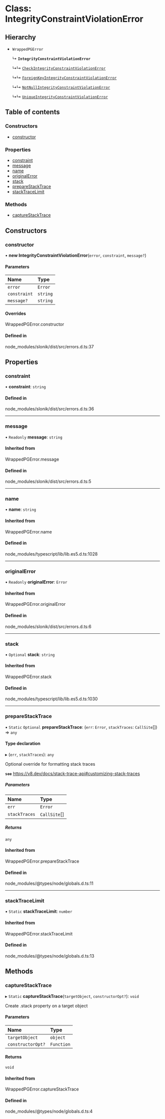 # Class: IntegrityConstraintViolationError

## Hierarchy

- `WrappedPGError`

  ↳ **`IntegrityConstraintViolationError`**

  ↳↳ [`CheckIntegrityConstraintViolationError`](CheckIntegrityConstraintViolationError.md)

  ↳↳ [`ForeignKeyIntegrityConstraintViolationError`](ForeignKeyIntegrityConstraintViolationError.md)

  ↳↳ [`NotNullIntegrityConstraintViolationError`](NotNullIntegrityConstraintViolationError.md)

  ↳↳ [`UniqueIntegrityConstraintViolationError`](UniqueIntegrityConstraintViolationError.md)

## Table of contents

### Constructors

- [constructor](IntegrityConstraintViolationError.md#constructor)

### Properties

- [constraint](IntegrityConstraintViolationError.md#constraint)
- [message](IntegrityConstraintViolationError.md#message)
- [name](IntegrityConstraintViolationError.md#name)
- [originalError](IntegrityConstraintViolationError.md#originalerror)
- [stack](IntegrityConstraintViolationError.md#stack)
- [prepareStackTrace](IntegrityConstraintViolationError.md#preparestacktrace)
- [stackTraceLimit](IntegrityConstraintViolationError.md#stacktracelimit)

### Methods

- [captureStackTrace](IntegrityConstraintViolationError.md#capturestacktrace)

## Constructors

### <a id="constructor" name="constructor"></a> constructor

• **new IntegrityConstraintViolationError**(`error`, `constraint`, `message?`)

#### Parameters

| Name         | Type     |
| :----------- | :------- |
| `error`      | `Error`  |
| `constraint` | `string` |
| `message?`   | `string` |

#### Overrides

WrappedPGError.constructor

#### Defined in

node_modules/slonik/dist/src/errors.d.ts:37

## Properties

### <a id="constraint" name="constraint"></a> constraint

• **constraint**: `string`

#### Defined in

node_modules/slonik/dist/src/errors.d.ts:36

---

### <a id="message" name="message"></a> message

• `Readonly` **message**: `string`

#### Inherited from

WrappedPGError.message

#### Defined in

node_modules/slonik/dist/src/errors.d.ts:5

---

### <a id="name" name="name"></a> name

• **name**: `string`

#### Inherited from

WrappedPGError.name

#### Defined in

node_modules/typescript/lib/lib.es5.d.ts:1028

---

### <a id="originalerror" name="originalerror"></a> originalError

• `Readonly` **originalError**: `Error`

#### Inherited from

WrappedPGError.originalError

#### Defined in

node_modules/slonik/dist/src/errors.d.ts:6

---

### <a id="stack" name="stack"></a> stack

• `Optional` **stack**: `string`

#### Inherited from

WrappedPGError.stack

#### Defined in

node_modules/typescript/lib/lib.es5.d.ts:1030

---

### <a id="preparestacktrace" name="preparestacktrace"></a> prepareStackTrace

▪ `Static` `Optional` **prepareStackTrace**: (`err`: `Error`, `stackTraces`: `CallSite`[]) => `any`

#### Type declaration

▸ (`err`, `stackTraces`): `any`

Optional override for formatting stack traces

**`see`** https://v8.dev/docs/stack-trace-api#customizing-stack-traces

##### Parameters

| Name          | Type         |
| :------------ | :----------- |
| `err`         | `Error`      |
| `stackTraces` | `CallSite`[] |

##### Returns

`any`

#### Inherited from

WrappedPGError.prepareStackTrace

#### Defined in

node_modules/@types/node/globals.d.ts:11

---

### <a id="stacktracelimit" name="stacktracelimit"></a> stackTraceLimit

▪ `Static` **stackTraceLimit**: `number`

#### Inherited from

WrappedPGError.stackTraceLimit

#### Defined in

node_modules/@types/node/globals.d.ts:13

## Methods

### <a id="capturestacktrace" name="capturestacktrace"></a> captureStackTrace

▸ `Static` **captureStackTrace**(`targetObject`, `constructorOpt?`): `void`

Create .stack property on a target object

#### Parameters

| Name              | Type       |
| :---------------- | :--------- |
| `targetObject`    | `object`   |
| `constructorOpt?` | `Function` |

#### Returns

`void`

#### Inherited from

WrappedPGError.captureStackTrace

#### Defined in

node_modules/@types/node/globals.d.ts:4
